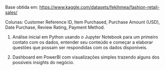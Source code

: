 Base obtida em: https://www.kaggle.com/datasets/fekihmea/fashion-retail-sales/

Colunas: 
Customer Reference ID, 
Item Purchased, 
Purchase Amount (USD), 
Date Purchase, 
Review Rating, 
Payment Method.

1. Análise inicial em Python usando o Jupyter Notebook para um primeiro contato com os dados, entender seu conteúdo e começar a elaborar questões que possam ser respondidas com os dados disponíveis.

2. Dashboard em PowerBI com visualizações simples trazendo alguns dos possiveis insights do negócio.
